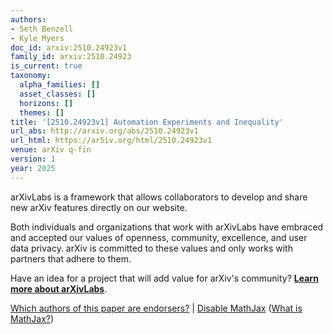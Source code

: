 ```yaml
---
authors:
- Seth Benzell
- Kyle Myers
doc_id: arxiv:2510.24923v1
family_id: arxiv:2510.24923
is_current: true
taxonomy:
  alpha_families: []
  asset_classes: []
  horizons: []
  themes: []
title: '[2510.24923v1] Automation Experiments and Inequality'
url_abs: http://arxiv.org/abs/2510.24923v1
url_html: https://ar5iv.org/html/2510.24923v1
venue: arXiv q-fin
version: 1
year: 2025
---
```



arXivLabs is a framework that allows collaborators to develop and share new arXiv features directly on our website.

Both individuals and organizations that work with arXivLabs have embraced and accepted our values of openness, community, excellence, and user data privacy. arXiv is committed to these values and only works with partners that adhere to them.

Have an idea for a project that will add value for arXiv's community? [**Learn more about arXivLabs**](https://info.arxiv.org/labs/index.html).

[Which authors of this paper are endorsers?](/auth/show-endorsers/2510.24923) |
[Disable MathJax](javascript:setMathjaxCookie()) ([What is MathJax?](https://info.arxiv.org/help/mathjax.html))